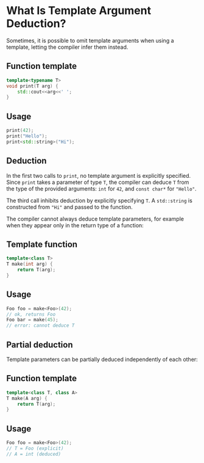 # What Is Template Argument Deduction?

Sometimes, it is possible to omit template arguments when using a template,
letting the compiler infer them instead.

<!-- inline -->
## Function template
```cpp
template<typename T>
void print(T arg) {
    std::cout<<arg<<' ';
}
```

<!-- inline -->
## Usage
```cpp
print(42);
print("Hello");
print<std::string>("Hi");
```

## Deduction
In the first two calls to `print`, no template argument is explicitly specified.
Since `print` takes a parameter of type `T`, the compiler can deduce `T` from the type of
the provided arguments: `int` for `42`, and `const char*` for `"Hello"`.

The third call inhibits deduction by explicitly specifying `T`.
A `std::string` is constructed from `"Hi"` and passed to the function.

The compiler cannot always deduce template parameters, for example when they
appear only in the return type of a function:

<!-- inline -->
## Template function
```cpp
template<class T>
T make(int arg) {
    return T(arg);
}
```

<!-- inline -->
## Usage
```cpp
Foo foo = make<Foo>(42);
// ok, returns Foo
Foo bar = make(45);
// error: cannot deduce T
```

## Partial deduction
Template parameters can be partially deduced independently of each other:

<!-- inline -->
## Function template
```cpp
template<class T, class A>
T make(A arg) {
    return T(arg);
}
```

<!-- inline -->
## Usage
```cpp
Foo foo = make<Foo>(42);
// T = Foo (explicit)
// A = int (deduced)
```
